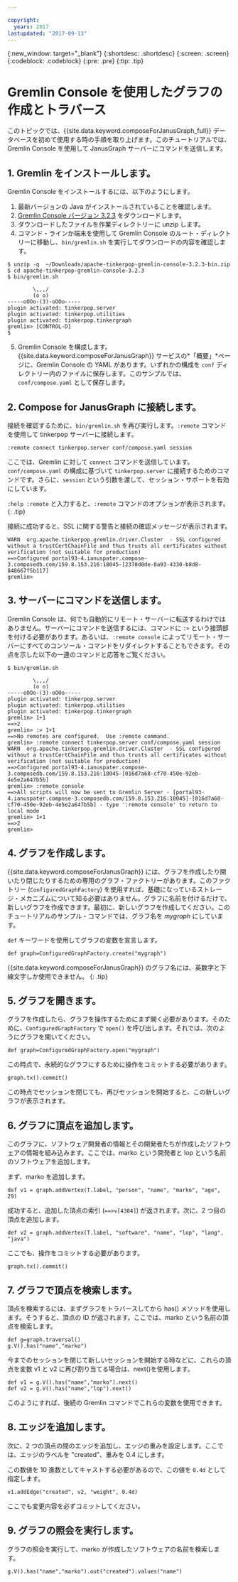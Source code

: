 ```yaml
---

copyright:
  years: 2017
lastupdated: "2017-09-13"
---
```


{:new_window: target="_blank"}
{:shortdesc: .shortdesc}
{:screen: .screen}
{:codeblock: .codeblock}
{:pre: .pre}
{:tip: .tip}

# Gremlin Console を使用したグラフの作成とトラバース

このトピックでは、{{site.data.keyword.composeForJanusGraph_full}} データベースを初めて使用する時の手順を取り上げます。このチュートリアルでは、Gremlin Console を使用して JanusGraph サーバーにコマンドを送信します。

## 1. Gremlin をインストールします。

Gremlin Console をインストールするには、以下のようにします。

1. 最新バージョンの Java がインストールされていることを確認します。
2. [Gremlin Console バージョン 3.2.3](https://archive.apache.org/dist/tinkerpop/3.2.3/apache-tinkerpop-gremlin-console-3.2.3-bin.zip) をダウンロードします。
3. ダウンロードしたファイルを作業ディレクトリーに unzip します。
4. コマンド・ラインか端末を使用して Gremlin Console のルート・ディレクトリーに移動し、`bin/gremlin.sh` を実行してダウンロードの内容を確認します。

  ```text
  $ unzip -q  ~/Downloads/apache-tinkerpop-gremlin-console-3.2.3-bin.zip
  $ cd apache-tinkerpop-gremlin-console-3.2.3
  $ bin/gremlin.sh

          \,,,/
          (o o)
  -----oOOo-(3)-oOOo-----
  plugin activated: tinkerpop.server
  plugin activated: tinkerpop.utilities
  plugin activated: tinkerpop.tinkergraph
  gremlin> [CONTROL-D]                                                             $

  ```

5. Gremlin Console を構成します。{{site.data.keyword.composeForJanusGraph}} サービスの*「概要」*ページに、Gremlin Console の YAML があります。いずれかの構成を `conf` ディレクトリー内のファイルに保存します。このサンプルでは、`conf/compose.yaml` として保存します。
 
## 2. Compose for JanusGraph に接続します。

接続を確認するために、`bin/gremlin.sh` を再び実行します。`:remote` コマンドを使用して tinkerpop サーバーに接続します。

```text
:remote connect tinkerpop.server conf/compose.yaml session
```

ここでは、Gremlin に対して `connect` コマンドを送信しています。`conf/compose.yaml` の構成に基づいて `tinkerpop.server` に接続するためのコマンドです。さらに、`session` という引数を渡して、セッション・サポートを有効にしています。

`:help :remote` と入力すると、`:remote` コマンドのオプションが表示されます。
{: .tip}

接続に成功すると、SSL に関する警告と接続の確認メッセージが表示されます。

```text
WARN  org.apache.tinkerpop.gremlin.driver.Cluster  - SSL configured without a trustCertChainFile and thus trusts all certificates without verification (not suitable for production)
==>Configured portal93-4.ianuspater.compose-3.composedb.com/159.8.153.216:18045-[2378d0de-0a93-4330-b8d8-848667f5b117]
gremlin>
```

## 3. サーバーにコマンドを送信します。

Gremlin Console は、何でも自動的にリモート・サーバーに転送するわけではありません。サーバーにコマンドを送信するには、コマンドに `:>` という接頭部を付ける必要があります。あるいは、`:remote console` によってリモート・サーバーにすべてのコンソール・コマンドをリダイレクトすることもできます。その点を示した以下の一連のコマンドと応答をご覧ください。

```text
$ bin/gremlin.sh                                                                   

        \,,,/
        (o o)
-----oOOo-(3)-oOOo-----
plugin activated: tinkerpop.server
plugin activated: tinkerpop.utilities
plugin activated: tinkerpop.tinkergraph
gremlin> 1+1
==>2
gremlin> :> 1+1
==>No remotes are configured.  Use :remote command.
gremlin> :remote connect tinkerpop.server conf/compose.yaml session
WARN  org.apache.tinkerpop.gremlin.driver.Cluster  - SSL configured without a trustCertChainFile and thus trusts all certificates without verification (not suitable for production)
==>Configured portal93-4.ianuspater.compose-3.composedb.com/159.8.153.216:18045-[016d7a68-cf70-450e-92eb-4e5e2a647b5b]
gremlin> :remote console
==>All scripts will now be sent to Gremlin Server - [portal93-4.ianuspater.compose-3.composedb.com/159.8.153.216:18045]-[016d7a68-cf70-450e-92eb-4e5e2a647b5b] - type ':remote console' to return to local mode
gremlin> 1+1
==>2
gremlin> 

```

## 4. グラフを作成します。

{{site.data.keyword.composeForJanusGraph}} には、グラフを作成したり開いたり閉じたりするための専用のグラフ・ファクトリーがあります。このファクトリー (`ConfiguredGraphFactory`) を使用すれば、基礎になっているストレージ・メカニズムについて知る必要はありません。グラフに名前を付けるだけで、新しいグラフを作成できます。最初に、新しいグラフを作成してください。このチュートリアルのサンプル・コマンドでは、グラフ名を _mygraph_ にしています。

`def` キーワードを使用してグラフの変数を宣言します。

```
def graph=ConfiguredGraphFactory.create("mygraph")
```

{{site.data.keyword.composeForJanusGraph}} のグラフ名には、英数字と下線文字しか使用できません。
{: .tip}

## 5. グラフを開きます。

グラフを作成したら、グラフを操作するためにまず開く必要があります。そのために、`ConfiguredGraphFactory` で `open()` を呼び出します。それでは、次のようにグラフを開いてください。

```
def graph=ConfiguredGraphFactory.open("mygraph")
```

この時点で、永続的なグラフにするために操作をコミットする必要があります。

```
graph.tx().commit()
```

この時点でセッションを閉じても、再びセッションを開始すると、この新しいグラフが表示されます。

## 6. グラフに頂点を追加します。

このグラフに、ソフトウェア開発者の情報とその開発者たちが作成したソフトウェアの情報を組み込みます。ここでは、marko という開発者と lop という名前のソフトウェアを追加します。

まず、marko を追加します。

```
def v1 = graph.addVertex(T.label, "person", "name", "marko", "age", 29)
```

成功すると、追加した頂点の索引 (`==>v[4304]`) が返されます。次に、2 つ目の頂点を追加します。

```
def v2 = graph.addVertex(T.label, "software", "name", "lop", "lang", "java")
```

ここでも、操作をコミットする必要があります。

```
graph.tx().commit()
```

## 7. グラフで頂点を検索します。

頂点を検索するには、まずグラフをトラバースしてから has() メソッドを使用します。そうすると、頂点の ID が返されます。ここでは、marko という名前の頂点を検索します。

```
def g=graph.traversal()
g.V().has("name","marko")
```

今までのセッションを閉じて新しいセッションを開始する時などに、これらの頂点を変数 v1 と v2 に再び割り当てる場合は、next()を使用します。

```
def v1 = g.V().has("name","marko").next()
def v2 = g.V().has("name","lop").next()
```

このようにすれば、後続の Gremlin コマンドでこれらの変数を使用できます。

## 8. エッジを追加します。

次に、2 つの頂点の間のエッジを追加し、エッジの重みを設定します。ここでは、エッジのラベルを "created"、重みを 0.4 にします。

この数値を 10 進数としてキャストする必要があるので、この値を `0.4d` として指定します。

```
v1.addEdge("created", v2, "weight", 0.4d)
```

ここでも変更内容を必ずコミットしてください。

## 9. グラフの照会を実行します。

グラフの照会を実行して、marko が作成したソフトウェアの名前を検索します。

```
g.V().has("name","marko").out("created").values("name")
```
